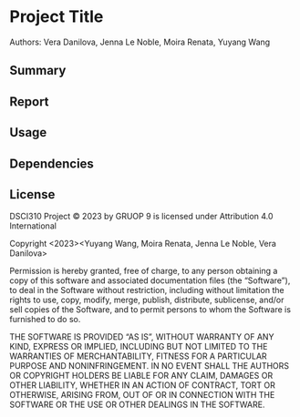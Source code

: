 # Project Title

Authors: Vera Danilova, Jenna Le Noble, Moira Renata, Yuyang Wang

## Summary

## Report 

## Usage

## Dependencies

## License 

DSCI310 Project © 2023 by GRUOP 9 is licensed under Attribution 4.0 International 


Copyright <2023><Yuyang Wang, Moira Renata, Jenna Le Noble, Vera Danilova>

Permission is hereby granted, free of charge, to any person obtaining a copy of this software and associated documentation files (the “Software”), to deal in the Software without restriction, including without limitation the rights to use, copy, modify, merge, publish, distribute, sublicense, and/or sell copies of the Software, and to permit persons to whom the Software is furnished to do so.

THE SOFTWARE IS PROVIDED “AS IS”, WITHOUT WARRANTY OF ANY KIND, EXPRESS OR IMPLIED, INCLUDING BUT NOT LIMITED TO THE WARRANTIES OF MERCHANTABILITY, FITNESS FOR A PARTICULAR PURPOSE AND NONINFRINGEMENT. IN NO EVENT SHALL THE AUTHORS OR COPYRIGHT HOLDERS BE LIABLE FOR ANY CLAIM, DAMAGES OR OTHER LIABILITY, WHETHER IN AN ACTION OF CONTRACT, TORT OR OTHERWISE, ARISING FROM, OUT OF OR IN CONNECTION WITH THE SOFTWARE OR THE USE OR OTHER DEALINGS IN THE SOFTWARE.

